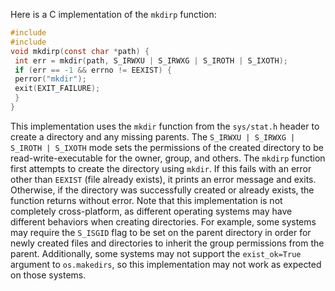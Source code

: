 Here is a C implementation of the `mkdirp` function:
```c
#include 
#include 
void mkdirp(const char *path) {
 int err = mkdir(path, S_IRWXU | S_IRWXG | S_IROTH | S_IXOTH);
 if (err == -1 && errno != EEXIST) {
 perror("mkdir");
 exit(EXIT_FAILURE);
 }
}
```
This implementation uses the `mkdir` function from the `sys/stat.h` header to create a directory and any missing parents. The `S_IRWXU | S_IRWXG | S_IROTH | S_IXOTH` mode sets the permissions of the created directory to be read-write-executable for the owner, group, and others.
The `mkdirp` function first attempts to create the directory using `mkdir`. If this fails with an error other than `EEXIST` (file already exists), it prints an error message and exits. Otherwise, if the directory was successfully created or already exists, the function returns without error.
Note that this implementation is not completely cross-platform, as different operating systems may have different behaviors when creating directories. For example, some systems may require the `S_ISGID` flag to be set on the parent directory in order for newly created files and directories to inherit the group permissions from the parent. Additionally, some systems may not support the `exist_ok=True` argument to `os.makedirs`, so this implementation may not work as expected on those systems.

